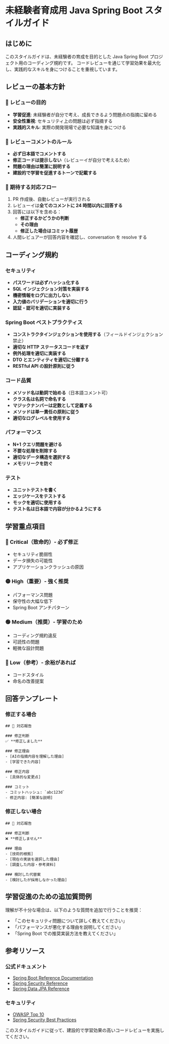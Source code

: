# 未経験者育成用 Java Spring Boot スタイルガイド

## はじめに

このスタイルガイドは、未経験者の育成を目的とした Java Spring Boot プロジェクト用のコーディング規約です。
コードレビューを通じて学習効果を最大化し、実践的なスキルを身につけることを重視しています。

## レビューの基本方針

### 🎯 レビューの目的

- **学習促進**: 未経験者が自分で考え、成長できるよう問題点の指摘に留める
- **安全性重視**: セキュリティ上の問題は必ず指摘する
- **実践的スキル**: 実際の開発現場で必要な知識を身につける

### 📝 レビューコメントのルール

- **必ず日本語でコメントする**
- **修正コードは提示しない**（レビューイが自分で考えるため）
- **問題の理由は簡潔に説明する**
- **建設的で学習を促進するトーンで記載する**

### 🔄 期待する対応フロー

1. PR 作成後、自動レビューが実行される
2. レビューイは**全てのコメントに 24 時間以内に回答する**
3. 回答には以下を含める：
   - **修正するかどうかの判断**
   - **その理由**
   - **修正した場合はコミット履歴**
4. 人間レビュアーが回答内容を確認し、conversation を resolve する

## コーディング規約

### セキュリティ

- **パスワードは必ずハッシュ化する**
- **SQL インジェクション対策を実装する**
- **機密情報をログに出力しない**
- **入力値のバリデーションを適切に行う**
- **認証・認可を適切に実装する**

### Spring Boot ベストプラクティス

- **コンストラクタインジェクションを使用する**（フィールドインジェクション禁止）
- **適切な HTTP ステータスコードを返す**
- **例外処理を適切に実装する**
- **DTO とエンティティを適切に分離する**
- **RESTful API の設計原則に従う**

### コード品質

- **メソッド名は動詞で始める**（日本語コメント可）
- **クラス名は名詞で命名する**
- **マジックナンバーは定数として定義する**
- **メソッドは単一責任の原則に従う**
- **適切なログレベルを使用する**

### パフォーマンス

- **N+1 クエリ問題を避ける**
- **不要な処理を削除する**
- **適切なデータ構造を選択する**
- **メモリリークを防ぐ**

### テスト

- **ユニットテストを書く**
- **エッジケースをテストする**
- **モックを適切に使用する**
- **テスト名は日本語で内容が分かるようにする**

## 学習重点項目

### 🔴 Critical（致命的）- 必ず修正

- セキュリティ脆弱性
- データ損失の可能性
- アプリケーションクラッシュの原因

### 🟡 High（重要）- 強く推奨

- パフォーマンス問題
- 保守性の大幅な低下
- Spring Boot アンチパターン

### 🟢 Medium（推奨）- 学習のため

- コーディング規約違反
- 可読性の問題
- 軽微な設計問題

### 🔵 Low（参考）- 余裕があれば

- コードスタイル
- 命名の改善提案

## 回答テンプレート

### 修正する場合

```
## 📝 対応報告

### 修正判断
✅ **修正しました**

### 修正理由
- [AIの指摘内容を理解した理由]
- [学習できた内容]

### 修正内容
- [具体的な変更点]

### コミット
- コミットハッシュ: `abc123d`
- 修正内容: [簡潔な説明]
```

### 修正しない場合

```
## 📝 対応報告

### 修正判断
❌ **修正しません**

### 理由
- [技術的根拠]
- [現在の実装を選択した理由]
- [調査した内容・参考資料]

### 検討した代替案
- [検討したが採用しなかった理由]
```

## 学習促進のための追加質問例

理解が不十分な場合は、以下のような質問を追加で行うことを推奨：

- 「このセキュリティ問題について詳しく教えてください」
- 「パフォーマンスが悪化する理由を説明してください」
- 「Spring Boot での推奨実装方法を教えてください」

## 参考リソース

### 公式ドキュメント

- [Spring Boot Reference Documentation](https://docs.spring.io/spring-boot/docs/current/reference/htmlsingle/)
- [Spring Security Reference](https://docs.spring.io/spring-security/reference/)
- [Spring Data JPA Reference](https://docs.spring.io/spring-data/jpa/docs/current/reference/html/)

### セキュリティ

- [OWASP Top 10](https://owasp.org/www-project-top-ten/)
- [Spring Security Best Practices](https://docs.spring.io/spring-security/reference/features/authentication/password-storage.html)

このスタイルガイドに従って、建設的で学習効果の高いコードレビューを実施してください。
